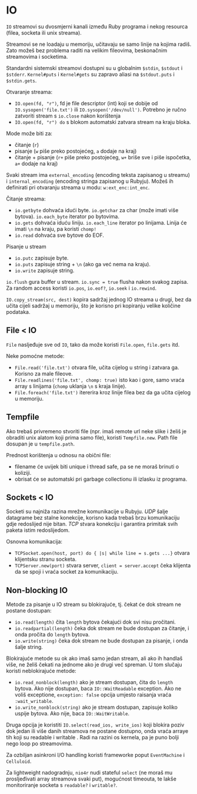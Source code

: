 # IO

`IO` streamovi su dvosmjerni kanali između Ruby programa i nekog resourca (filea, socketa ili unix streama).

Streamovi se ne loadaju u memoriju, učitavaju se samo linije na kojima radiš. Zato možeš bez problema raditi na velikim fileovima, beskonačnim streamovima i socketima.

Standardni sistemski streamovi dostupni su u globalnim `$stdin`, `$stdout` i `$stderr`. `Kernel#puts` i `Kernel#gets` su zapravo aliasi na `$stdout.puts` i `$stdin.gets`.

Otvaranje streama:
* `IO.open(fd, "r")`, fd je file descriptor (int) koji se dobije od `IO.sysopen('file.txt')` ili `IO.sysopen('/dev/null')`. Potrebno je ručno zatvoriti stream s `io.close` nakon korištenja
* `IO.open(fd, "r") do` s blokom automatski zatvara stream na kraju bloka.

Mode može biti za:
* čitanje (`r`)
* pisanje (`w` piše preko postojećeg, `a` dodaje na kraj)
* čitanje + pisanje (`r+` piše preko postojećeg, `w+` briše sve i piše ispočetka, `a+` dodaje na kraj)

Svaki stream ima `external_encoding` (encoding teksta zapisanog u streamu) i `internal_encoding` (encoding stringa zapisanog u Rubyju). Možeš ih definirati pri otvaranju streama u modu: `w:ext_enc:int_enc`.

Čitanje streama:
* `io.getbyte` dohvaća idući byte. `io.getchar` za char (može imati više bytova). `io.each_byte` iterator po bytovima.
* `io.gets` dohvaća iduću liniju. `io.each_line` iterator po linijama. Linija će imati `\n` na kraju, pa koristi `chomp!`
* `io.read` dohvaća sve bytove do EOF.

Pisanje u stream
* `io.putc` zapisuje byte.
* `io.puts` zapisuje string + `\n` (ako ga već nema na kraju).
* `io.write` zapisuje string.

`io.flush` gura buffer u stream. `io.sync = true` flusha nakon svakog zapisa.
Za random access koristi `io.pos`, `io.eof?`, `io.seek` i `io.rewind`.

`IO.copy_stream(src, dest)` kopira sadržaj jednog IO streama u drugi, bez da učita cijeli sadržaj u memoriju, što je korisno pri kopiranju velike količine podataka.

## File < IO

`File` nasljeđuje sve od `IO`, tako da može koristi `File.open`, `file.gets` itd.

Neke pomoćne metode:
* `File.read('file.txt')` otvara file, učita cijelog u string i zatvara ga. Korisno za male fileove.
* `File.readlines('file.txt', chomp: true)` isto kao i gore, samo vraća array s linijama (`chomp` uklanja `\n` s kraja linije).
* `File.foreach('file.txt')` itererira kroz linije filea bez da ga učita cijelog u memoriju.

## Tempfile

Ako trebaš privremeno stvoriti file (npr. imaš remote url neke slike i želiš je obraditi unix alatom koji prima samo file), koristi `Tempfile.new`. Path file dosupan je u `tempfile.path`.

Prednost korištenja u odnosu na obični file:
* filename će uvijek biti unique i thread safe, pa se ne moraš brinuti o koliziji.
* obrisat će se automatski pri garbage collectionu ili izlasku iz programa.

## Sockets < IO

Socketi su najniža razina mrežne komunikacije u Rubyju. *UDP* šalje datagrame bez stalne konekcije, korisno kada trebaš brzu komunikaciju gdje redoslijed nije bitan. *TCP* stvara konekciju i garantira primitak svih paketa istim redoslijedom.

Osnovna komunikacija:
* `TCPSocket.open(host, port) do { |s| while line = s.gets ...}` otvara klijentsku stranu socketa.
* `TCPServer.new(port)` stvara server, `client = server.accept` čeka klijenta da se spoji i vraća socket za komunikaciju.

## Non-blocking IO

Metode za pisanje u IO stream su blokirajuće, tj. čekat će dok stream ne postane dostupan:
* `io.read(length)` čita `length` bytova čekajući dok svi nisu pročitani.
* `io.readpartial(length)` čeka dok stream ne bude dostupan za čitanje, i onda pročita do `length` bytova.
* `io.write(string)` čeka dok stream ne bude dostupan za pisanje, i onda šalje string.

Blokirajuće metode su ok ako imaš samo jedan stream, ali ako ih handlaš više, ne želiš čekati na jednome ako je drugi već spreman. U tom slučaju koristi neblokirajuće metode:
* `io.read_nonblock(length)` ako je stream dostupan, čita do `length` bytova. Ako nije dostupan, baca `IO::WaitReadable` exception. Ako ne voliš exceptione, `exception: false` opcija umjesto raisanja vraća `:wait_writable`.
* `io.write_nonblock(string)` ako je stream dostupan, zapisuje koliko uspije bytova. Ako nije, baca `IO::WaitWritable`.

Druga opcija je koristiti `IO.select(read_ios, write_ios)` koji blokira poziv dok jedan ili više danih streamova ne postane dostupno, onda vraća arraye tih koji su readable i writable . Radi na razini os kernela, pa je puno bolji nego loop po streamovima.

Za ozbiljan asinkroni I/O handling koristi frameworke poput `EventMachine` i `Celluloid`.

Za lightweight nadogradnju, `nio4r` nudi stateful `select` (ne moraš mu prosljeđivati array streamova svaki put), mogućnost timeouta, te lakše monitoriranje socketa s `readable?` i `writable?`.
